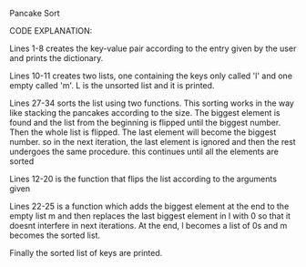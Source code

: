 Pancake Sort


CODE EXPLANATION:


Lines 1-8 creates the key-value pair according to the entry given by the user and prints the dictionary.

Lines 10-11 creates two lists, one containing the keys only called 'l' and one empty called 'm'. L is the unsorted list and it is printed.

Lines 27-34 sorts the list using two functions.
This sorting works in the way like stacking the pancakes according to the size.
The biggest element is found and the list from the beginning is flipped until the biggest number. Then the whole list is flipped. 
The last element will become the biggest number. so in the next iteration, the last element is ignored and then the rest undergoes 
the same procedure. this continues until all the elements are sorted

Lines 12-20 is the function that flips the list according to the arguments given

Lines 22-25 is a function which adds the biggest element at the end to the empty list m and then replaces the last biggest element in l
with 0 so that it doesnt interfere in next iterations. At the end, l becomes a list of 0s and m becomes the sorted list.

Finally the sorted list of keys are printed.
